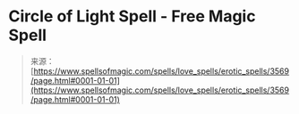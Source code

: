 <!--yml
category: 未分类
date: 2024-06-12 18:37:15
-->

# Circle of Light Spell - Free Magic Spell

> 来源：[https://www.spellsofmagic.com/spells/love_spells/erotic_spells/3569/page.html#0001-01-01](https://www.spellsofmagic.com/spells/love_spells/erotic_spells/3569/page.html#0001-01-01)